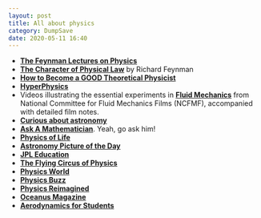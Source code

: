 ```yaml
---
layout: post
title: All about physics
category: DumpSave
date: 2020-05-11 16:40
---
```


* [**The Feynman Lectures on Physics**](http://www.feynmanlectures.caltech.edu/)
* [**The Character of Physical Law**](https://www.microsoft.com/en-us/research/project/tuva-richard-feynman/#) by Richard Feynman
* [**How to Become a GOOD Theoretical Physicist**](http://www.staff.science.uu.nl/~gadda001/goodtheorist/index.html)
* [**HyperPhysics**](http://hyperphysics.phy-astr.gsu.edu/hbase/hframe.html)
* Videos illustrating the essential experiments in [**Fluid Mechanics**](http://web.mit.edu/hml/ncfmf.html) from National Committee for Fluid Mechanics Films (NCFMF), accompanied with detailed film notes. 
* [**Curious about astronomy**](http://curious.astro.cornell.edu/)
* [**Ask A Mathematician**](http://www.askamathematician.com/). Yeah, go ask him!
* [**Physics of Life**](https://www.youtube.com/playlist?list=PL5128A1AEF685561A) 
* [**Astronomy Picture of the Day**](https://apod.nasa.gov/apod/astropix.html)
* [**JPL Education**](https://www.jpl.nasa.gov/edu/)
* [**The Flying Circus of Physics**](http://www.flyingcircusofphysics.com/index.aspx)
* [**Physics World**](http://physicsworld.com/)
* [**Physics Buzz**](http://physicsbuzz.physicscentral.com/)
* [**Physics Reimagined**](http://hebergement.u-psud.fr/supraconductivite/index_en.html)
* [**Oceanus Magazine**](http://www.whoi.edu/oceanus/)
* [**Aerodynamics for Students**](http://www.aerodynamics4students.com/)